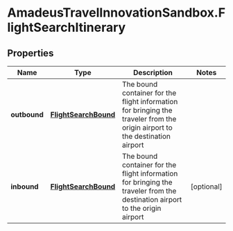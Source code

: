 # AmadeusTravelInnovationSandbox.FlightSearchItinerary

## Properties
Name | Type | Description | Notes
------------ | ------------- | ------------- | -------------
**outbound** | [**FlightSearchBound**](FlightSearchBound.md) | The bound container for the flight information for bringing the traveler from the origin airport to the destination airport | 
**inbound** | [**FlightSearchBound**](FlightSearchBound.md) | The bound container for the flight information for bringing the traveler from the destination airport to the origin airport | [optional] 


